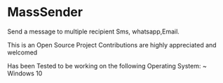 # MassSender
Send a message to multiple recipient Sms, whatsapp,Email.

This is an Open Source Project
Contributions are highly appreciated and welcomed

Has been Tested to be working on the following Operating System:
~ Windows 10